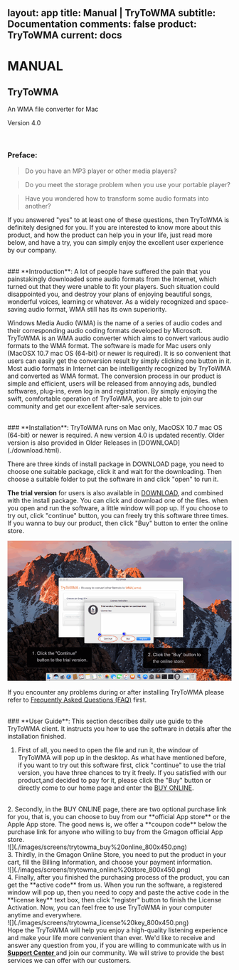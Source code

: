 layout: app
title: Manual | TryToWMA
subtitle: Documentation
comments: false
product: TryToWMA
current: docs
---

# MANUAL
## TryToWMA
An WMA file converter for Mac

Version 4.0

<br>

 ### **Preface**:

>Do you have an MP3 player or other media  players?

>Do you meet the storage problem when you use your portable player?

>Have you wondered how to transform some audio formats into another?

  If you answered "yes" to at least one of these questions, then TryToWMA is definitely designed for you. If you are interested to know more about this product, and how the product can help you in your life, just read more below, and have a try, you can simply enjoy the excellent user experience by our company.

<br>
 ### **Introduction**:
A lot of people have suffered the pain that you painstakingly downloaded some audio formats from the Internet, which turned out that they were unable to fit your players. Such situation could disappointed you, and destroy your plans of enjoying beautiful songs, wonderful voices, learning or whatever. As a widely recognized and space-saving audio format, WMA still has its own superiority. 


Windows Media Audio (WMA) is the name of a series of audio codes and their corresponding audio coding formats developed by Microsoft. TryToWMA is an WMA audio converter which aims to convert various audio formats to the WMA format. The software is made for Mac users only (MacOSX 10.7 mac OS (64-bit) or newer is required). It is so convenient that users can easily get the conversion result by simply clicking one button in it. Most audio formats in Internet can be intelligently recognized by TryToWMA and converted as WMA format. The conversion process in our product is simple and efficient, users will be released from annoying ads, bundled softwares, plug-ins, even log in and registration. By simply enjoying the swift, comfortable operation of TryToWMA, you are able to join our community and get our excellent after-sale services.  

<br>
### **Installation**:
TryToWMA runs on Mac only, MacOSX 10.7 mac OS (64-bit) or newer is required. A new version 4.0 is updated recently. Older version is also provided in Older Releases in [DOWNLOAD](./download.html). 

There are three kinds of install package in DOWNLOAD page, you need to choose one suitable package, click it and wait for the downloading. Then choose a suitable folder to put the software in and click "open" to run it.   

**The trial version** for users is also available in [DOWNLOAD](./download.html), and combined with the install package. You can click and download one of the files. when you open and run the software, a little window will pop up. If you choose to try out, click "continue" button, you can freely try this software three times. If you wanna to buy our product, then click "Buy" button to enter the online store. 

![](./images/screens/trytowma_trialversion_800x500.png) 


If you encounter any problems during or after installing TryToWMA please refer to [Frequently Asked Questions (FAQ)](./faq.html) first.


<br>
### **User Guide**:
This section describes daily use guide to the TryToWMA client. It instructs you how to use the software in details after the installation finished.
 
1. First of all, you need to open the file and run it, the window of TryToWMA will pop up in the desktop. As what have mentioned before, if you want to try out this software first, click "continue" to use the trial version, you have three chances to try it freely. If you satisfied with our product,and decided to pay for it, please click the "Buy" button or directly come to our home page and enter the [BUY ONLINE](./buy.html). 
<br>
2. Secondly, in the BUY ONLINE page, there are two optional purchase link for you, that is, you can choose to buy from our **official App store** or the Apple App store. The good news is, we offer a **coupon code** below the purchase link for anyone who willing to buy from the Gmagon official App store. 
<br>
![](./images/screens/trytowma_buy%20online_800x450.png)
<br>
3. Thirdly, in the Gmagon Online Store, you need to put the product in your cart, fill the Billing Information, and choose your payment information.
<br>
![](./images/screens/trytowma_online%20store_800x450.png)
<br>
4. Finally, after you finished the purchasing process of the product, you can get the **active code** from us. When you run the software, a registered window will pop up, then you need to copy and paste the active code in the **license key** text box, then click "register" button to finish the License Activation. Now, you can feel free to use TryToWMA in your computer anytime and everywhere.
<br>
![](./images/screens/trytowma_license%20key_800x450.png)
<br>
Hope the TryToWMA will help you enjoy a high-quality listening experience and make your life more convenient than ever. We'd like to receive and answer any question from you, if you are willing to communicate with us in<a href="https://gitter.im/Gmagon/support" target="_blank"> <strong>Support Center</strong> </a> and join our community. We will strive to provide the best services we can offer with our customers. 